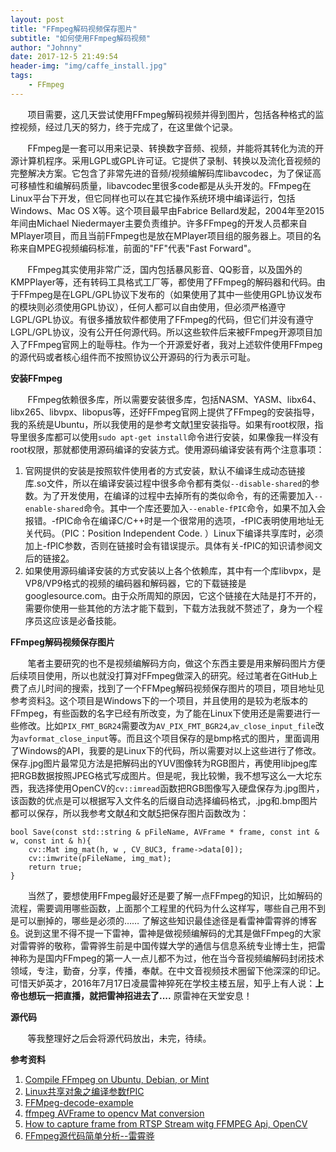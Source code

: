 ```yaml
---
layout: post
title: "FFmpeg解码视频保存图片"
subtitle: "如何使用FFmpeg解码视频"
author: "Johnny"
date: 2017-12-5 21:49:54
header-img: "img/caffe_install.jpg"
tags: 
    - FFmpeg 
---
```


&#160; &#160; &#160; &#160;项目需要，这几天尝试使用FFmpeg解码视频并得到图片，包括各种格式的监控视频，经过几天的努力，终于完成了，在这里做个记录。

&#160; &#160; &#160; &#160;FFmpeg是一套可以用来记录、转换数字音频、视频，并能将其转化为流的开源计算机程序。采用LGPL或GPL许可证。它提供了录制、转换以及流化音视频的完整解决方案。它包含了非常先进的音频/视频编解码库libavcodec，为了保证高可移植性和编解码质量，libavcodec里很多code都是从头开发的。FFmpeg在Linux平台下开发，但它同样也可以在其它操作系统环境中编译运行，包括Windows、Mac OS X等。这个项目最早由Fabrice Bellard发起，2004年至2015年间由Michael Niedermayer主要负责维护。许多FFmpeg的开发人员都来自MPlayer项目，而且当前FFmpeg也是放在MPlayer项目组的服务器上。项目的名称来自MPEG视频编码标准，前面的"FF"代表"Fast Forward"。

&#160; &#160; &#160; &#160;FFmpeg其实使用非常广泛，国内包括暴风影音、QQ影音，以及国外的KMPPlayer等，还有转码工具格式工厂等，都使用了FFmpeg的解码器和代码。由于FFmpeg是在LGPL/GPL协议下发布的（如果使用了其中一些使用GPL协议发布的模块则必须使用GPL协议），任何人都可以自由使用，但必须严格遵守LGPL/GPL协议。有很多播放软件都使用了FFmpeg的代码，但它们并没有遵守LGPL/GPL协议，没有公开任何源代码。所以这些软件后来被FFmpeg开源项目加入了FFmpeg官网上的耻辱柱。作为一个开源爱好者，我对上述软件使用FFmpeg的源代码或者核心组件而不按照协议公开源码的行为表示可耻。

**安装FFmpeg**


&#160; &#160; &#160; &#160;FFmpeg依赖很多库，所以需要安装很多库，包括NASM、YASM、libx64、libx265、libvpx、libopus等，还好FFmpeg官网上提供了FFmpeg的安装指导，我的系统是Ubuntu，所以我使用的是参考文献[1]里安装指导。如果有root权限，指导里很多库都可以使用`sudo apt-get install`命令进行安装，如果像我一样没有root权限，那就都使用源码编译的安装方式。使用源码编译安装有两个注意事项：

1. 官网提供的安装是按照软件使用者的方式安装，默认不编译生成动态链接库.so文件，所以在编译安装过程中很多命令都有类似`--disable-shared`的参数。为了开发使用，在编译的过程中去掉所有的类似命令，有的还需要加入`--enable-shared`命令。其中一个库还要加入`--enable-fPIC`命令，如果不加入会报错。-fPIC命令在编译C/C++时是一个很常用的选项，-fPIC表明使用地址无关代码。（PIC：Position Independent Code. ）Linux下编译共享库时，必须加上-fPIC参数，否则在链接时会有错误提示。具体有关-fPIC的知识请参阅文后的链接[2]。
2. 如果使用源码编译安装的方式安装以上各个依赖库，其中有一个库libvpx，是VP8/VP9格式的视频的编码器和解码器，它的下载链接是googlesource.com。由于众所周知的原因，它这个链接在大陆是打不开的，需要你使用一些其他的方法才能下载到，下载方法我就不赘述了，身为一个程序员这应该是必备技能。

**FFmpeg解码视频保存图片**

&#160; &#160; &#160; &#160;笔者主要研究的也不是视频编解码方向，做这个东西主要是用来解码图片方便后续项目使用，所以也就没打算对FFmpeg做深入的研究。经过笔者在GitHub上费了点儿时间的搜索，找到了一个FFMpeg解码视频保存图片的项目，项目地址见参考资料[3]。这个项目是Windows下的一个项目，并且使用的是较为老版本的FFmpeg，有些函数的名字已经有所改变，为了能在Linux下使用还是需要进行一些修改。比如`PIX_FMT_BGR24`需要改为`AV_PIX_FMT_BGR24`,`av_close_input_file`改为`avformat_close_input`等。而且这个项目保存的是bmp格式的图片，里面调用了Windows的API，我要的是Linux下的代码，所以需要对以上这些进行了修改。保存.jpg图片最常见方法是把解码出的YUV图像转为RGB图片，再使用libjpeg库把RGB数据按照JPEG格式写成图片。但是呢，我比较懒，我不想写这么一大坨东西，我选择使用OpenCV的`cv::imread`函数把RGB图像写入硬盘保存为.jpg图片，该函数的优点是可以根据写入文件名的后缀自动选择编码格式，.jpg和.bmp图片都可以保存，所以我参考文献[4]和文献[5]把保存图片函数改为：



    bool Save(const std::string & pFileName, AVFrame * frame, const int & w, const int & h){
		cv::Mat img_mat(h, w , CV_8UC3, frame->data[0]);
		cv::imwrite(pFileName, img_mat);
		return true;
	}

&#160; &#160; &#160; &#160;当然了，要想使用FFmpeg最好还是要了解一点FFmpeg的知识，比如解码的流程，需要调用哪些函数，上面那个工程里的代码为什么这样写，哪些自己用不到是可以删掉的，哪些是必须的…… 了解这些知识最佳途径是看雷神雷霄骅的博客[6]。说到这里不得不提一下雷神，雷神是做视频编解码的尤其是做FFmpeg的大家对雷霄骅的敬称，雷霄骅生前是中国传媒大学的通信与信息系统专业博士生，把雷神称为是国内FFmpeg的第一人一点儿都不为过，他在当今音视频编解码封闭技术领域，专注，勤奋，分享，传播，奉献。在中文音视频技术圈留下他深深的印记。可惜天妒英才，2016年7月17日凌晨雷神猝死在学校主楼五层，知乎上有人说：**上帝也想玩一把直播，就把雷神招进去了....** 原雷神在天堂安息！

**源代码**

&#160; &#160; &#160; &#160;等我整理好之后会将源代码放出，未完，待续。




**参考资料**


 1. [Compile FFmpeg on Ubuntu, Debian, or Mint][1]
 2. [Linux共享对象之编译参数fPIC][2]
 3. [FFMpeg-decode-example][3]
 4. [ffmpeg AVFrame to opencv Mat conversion][4]
 5. [How to capture frame from RTSP Stream witg FFMPEG Api, OpenCV][5]
 6. [FFmpeg源代码简单分析--雷霄骅][6]

 


  [1]: https://trac.ffmpeg.org/wiki/CompilationGuide/Ubuntu
  [2]: https://www.cnblogs.com/cswuyg/p/3830703.html
  [3]: https://github.com/UnickSoft/FFMpeg-decode-example
  [4]: https://stackoverflow.com/questions/29263090/ffmpeg-avframe-to-opencv-mat-conversion
  [5]: http://hasanaga.info/tag/ffmpeg-avframe-to-opencv-mat/
  [6]: http://blog.csdn.net/leixiaohua1020/article/details/44064715